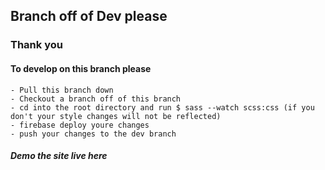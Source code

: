 ## Branch off of Dev please
### Thank you


#### To develop on this branch please
```
- Pull this branch down
- Checkout a branch off of this branch
- cd into the root directory and run $ sass --watch scss:css (if you don't your style changes will not be reflected)
- firebase deploy youre changes
- push your changes to the dev branch
```

##### Demo the site live here
